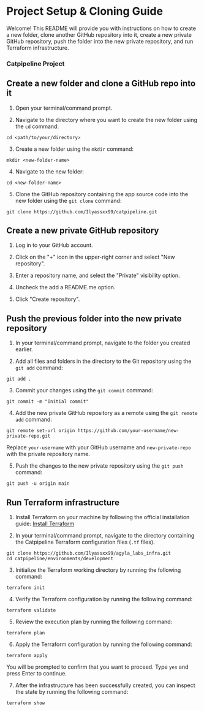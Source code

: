 # Project Setup & Cloning Guide

Welcome! This README will provide you with instructions on how to create a new folder, clone another GitHub repository into it, create a new private GitHub repository, push the folder into the new private repository, and run Terraform infrastructure.

### Catpipeline Project
## Create a new folder and clone a GitHub repo into it

1. Open your terminal/command prompt.

2. Navigate to the directory where you want to create the new folder using the `cd` command:
```
cd <path/to/your/directory>
```

3. Create a new folder using the `mkdir` command:
```
mkdir <new-folder-name>
```

4. Navigate to the new folder:
```
cd <new-folder-name>
```

5. Clone the GitHub repository containing the app source code into the new folder using the `git clone` command:
```
git clone https://github.com/Ilyassxx99/catpipeline.git
```

## Create a new private GitHub repository

1. Log in to your GitHub account.

2. Click on the "+" icon in the upper-right corner and select "New repository".

3. Enter a repository name, and select the "Private" visibility option.

4. Uncheck the add a README.me option.

5. Click "Create repository".

## Push the previous folder into the new private repository

1. In your terminal/command prompt, navigate to the folder you created earlier.

2. Add all files and folders in the directory to the Git repository using the `git add` command:
```
git add .
```

3. Commit your changes using the `git commit` command:
```
git commit -m "Initial commit"
```

4. Add the new private GitHub repository as a remote using the `git remote add` command:
```
git remote set-url origin https://github.com/your-username/new-private-repo.git
```

Replace `your-username` with your GitHub username and `new-private-repo` with the private repository name.

5. Push the changes to the new private repository using the `git push` command:
```
git push -u origin main
```

## Run Terraform infrastructure

1. Install Terraform on your machine by following the official installation guide: [Install Terraform](https://learn.hashicorp.com/tutorials/terraform/install-cli)

2. In your terminal/command prompt, navigate to the directory containing the Catpipeline Terraform configuration files (`.tf` files).
```
git clone https://github.com/Ilyassxx99/agyla_labs_infra.git
cd catpipeline/environments/development
```

3. Initialize the Terraform working directory by running the following command:
```
terraform init
```

4. Verify the Terraform configuration by running the following command:
```
terraform validate
```

5. Review the execution plan by running the following command:
```
terraform plan
```

6. Apply the Terraform configuration by running the following command:
```
terraform apply
```

You will be prompted to confirm that you want to proceed. Type `yes` and press Enter to continue.

7. After the infrastructure has been successfully created, you can inspect the state by running the following command:
```
terraform show
```
